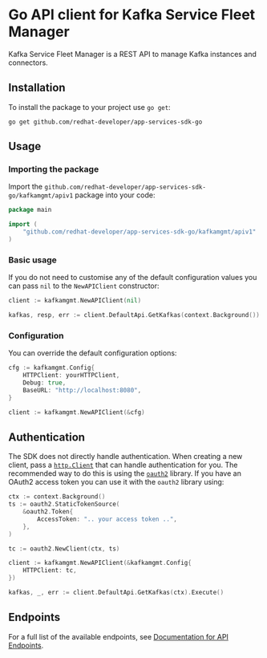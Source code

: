 # Go API client for Kafka Service Fleet Manager

Kafka Service Fleet Manager is a REST API to manage Kafka instances and connectors.

## Installation

To install the package to your project use `go get`:

```shell
go get github.com/redhat-developer/app-services-sdk-go
```

## Usage

### Importing the package

Import the `github.com/redhat-developer/app-services-sdk-go/kafkamgmt/apiv1` package into your code:

```go
package main

import (
    "github.com/redhat-developer/app-services-sdk-go/kafkamgmt/apiv1"
)
```

### Basic usage

If you do not need to customise any of the default configuration values you can pass `nil` to the `NewAPIClient` constructor:

```go
client := kafkamgmt.NewAPIClient(nil)

kafkas, resp, err := client.DefaultApi.GetKafkas(context.Background()).Execute()
```

### Configuration

You can override the default configuration options:

```go
cfg := kafkamgmt.Config{
    HTTPClient: yourHTTPClient,
    Debug: true,
    BaseURL: "http://localhost:8080",
}

client := kafkamgmt.NewAPIClient(&cfg)
```

## Authentication

The SDK does not directly handle authentication. When creating a new client, pass a [`http.Client`](https://golang.org/pkg/net/http/#Client) that can handle authentication for you. The recommended way to do this is using the [`oauth2`](https://pkg.go.dev/golang.org/x/oauth2) library. If you have an OAuth2 access token you can use it with the `oauth2` library using:

```go
ctx := context.Background()
ts := oauth2.StaticTokenSource(
    &oauth2.Token{
        AccessToken: ".. your access token ..",
    },
)

tc := oauth2.NewClient(ctx, ts)

client := kafkamgmt.NewAPIClient(&kafkamgmt.Config{
    HTTPClient: tc,
})

kafkas, _, err := client.DefaultApi.GetKafkas(ctx).Execute()
```

## Endpoints

For a full list of the available endpoints, see [Documentation for API Endpoints](./client/README.md#documentation-for-api-endpoints).